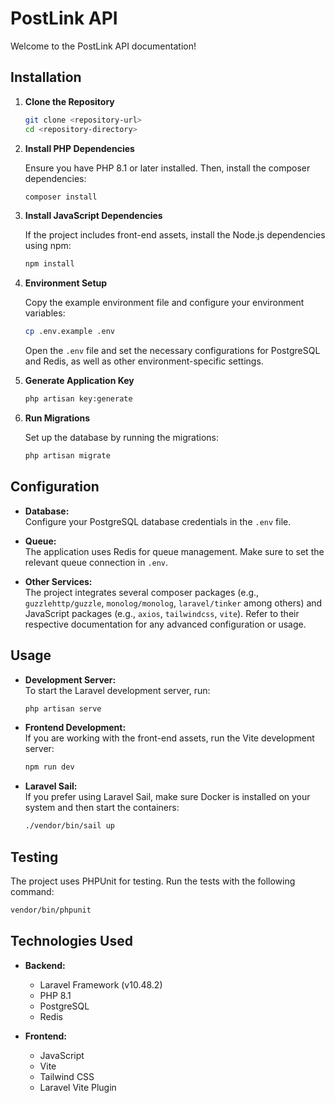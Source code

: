 # PostLink API

Welcome to the PostLink API documentation!

## Installation

1. **Clone the Repository**

   ```bash
   git clone <repository-url>
   cd <repository-directory>
   ```

2. **Install PHP Dependencies**

   Ensure you have PHP 8.1 or later installed. Then, install the composer dependencies:

   ```bash
   composer install
   ```

3. **Install JavaScript Dependencies**

   If the project includes front-end assets, install the Node.js dependencies using npm:

   ```bash
   npm install
   ```

4. **Environment Setup**

   Copy the example environment file and configure your environment variables:

   ```bash
   cp .env.example .env
   ```

   Open the `.env` file and set the necessary configurations for PostgreSQL and Redis, as well as other environment-specific settings.

5. **Generate Application Key**

   ```bash
   php artisan key:generate
   ```

6. **Run Migrations**

   Set up the database by running the migrations:

   ```bash
   php artisan migrate
   ```

## Configuration

- **Database:**  
  Configure your PostgreSQL database credentials in the `.env` file.

- **Queue:**  
  The application uses Redis for queue management. Make sure to set the relevant queue connection in `.env`.

- **Other Services:**  
  The project integrates several composer packages (e.g., `guzzlehttp/guzzle`, `monolog/monolog`, `laravel/tinker` among others) and JavaScript packages (e.g., `axios`, `tailwindcss`, `vite`). Refer to their respective documentation for any advanced configuration or usage.

## Usage

- **Development Server:**  
  To start the Laravel development server, run:

  ```bash
  php artisan serve
  ```

- **Frontend Development:**  
  If you are working with the front-end assets, run the Vite development server:

  ```bash
  npm run dev
  ```

- **Laravel Sail:**  
  If you prefer using Laravel Sail, make sure Docker is installed on your system and then start the containers:

  ```bash
  ./vendor/bin/sail up
  ```

## Testing

The project uses PHPUnit for testing. Run the tests with the following command:

```bash
vendor/bin/phpunit
```

## Technologies Used

- **Backend:**
    - Laravel Framework (v10.48.2)
    - PHP 8.1
    - PostgreSQL
    - Redis

- **Frontend:**
    - JavaScript
    - Vite
    - Tailwind CSS
    - Laravel Vite Plugin

